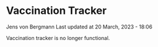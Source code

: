 Vaccination Tracker
================
Jens von Bergmann
Last updated at 20 March, 2023 - 18:06

Vaccination tracker is no longer functional.
